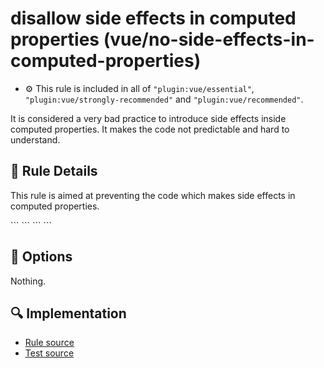# disallow side effects in computed properties (vue/no-side-effects-in-computed-properties)

- :gear: This rule is included in all of `"plugin:vue/essential"`, `"plugin:vue/strongly-recommended"` and `"plugin:vue/recommended"`.

It is considered a very bad practice to introduce side effects inside computed properties. It makes the code not predictable and hard to understand.

## :book: Rule Details

This rule is aimed at preventing the code which makes side effects in computed properties.

<eslint-code-block :rules="{'vue/no-side-effects-in-computed-properties': ['error']}">
```
<script>
/* ✓ GOOD */
export default {
  computed: {
    fullName () {
      return `${this.firstName} ${this.lastName}`
    },
    reversedArray () {
      return this.array.slice(0).reverse() // .slice makes a copy of the array, instead of mutating the orginal
    }
  }
}
</script>
```
</eslint-code-block>

<eslint-code-block :rules="{'vue/no-side-effects-in-computed-properties': ['error']}">
```
<script>
/* ✗ BAD */
export default {
  computed: {
    fullName () {
      this.firstName = 'lorem' // <- side effect
      return `${this.firstName} ${this.lastName}`
    },
    reversedArray () {
      return this.array.reverse() // <- side effect - orginal array is being mutated
    }
  }
}
</script>
```
</eslint-code-block>

## :wrench: Options

Nothing.

## :mag: Implementation

- [Rule source](https://github.com/vuejs/eslint-plugin-vue/blob/master/lib/rules/no-side-effects-in-computed-properties.js)
- [Test source](https://github.com/vuejs/eslint-plugin-vue/blob/master/tests/lib/rules/no-side-effects-in-computed-properties.js)
